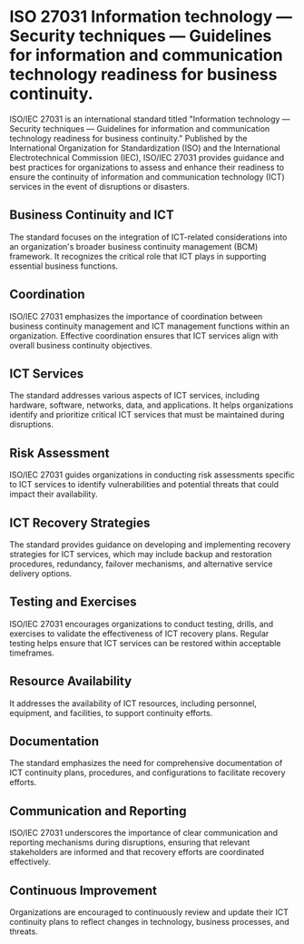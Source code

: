 # ISO 27031 Information technology — Security techniques — Guidelines for information and communication technology readiness for business continuity.
ISO/IEC 27031 is an international standard titled "Information technology — Security techniques — Guidelines for information and communication technology readiness for business continuity." Published by the International Organization for Standardization (ISO) and the International Electrotechnical Commission (IEC), ISO/IEC 27031 provides guidance and best practices for organizations to assess and enhance their readiness to ensure the continuity of information and communication technology (ICT) services in the event of disruptions or disasters.

## Business Continuity and ICT
The standard focuses on the integration of ICT-related considerations into an organization's broader business continuity management (BCM) framework. It recognizes the critical role that ICT plays in supporting essential business functions.
## Coordination
ISO/IEC 27031 emphasizes the importance of coordination between business continuity management and ICT management functions within an organization. Effective coordination ensures that ICT services align with overall business continuity objectives.
## ICT Services
The standard addresses various aspects of ICT services, including hardware, software, networks, data, and applications. It helps organizations identify and prioritize critical ICT services that must be maintained during disruptions.
## Risk Assessment
ISO/IEC 27031 guides organizations in conducting risk assessments specific to ICT services to identify vulnerabilities and potential threats that could impact their availability.
## ICT Recovery Strategies
The standard provides guidance on developing and implementing recovery strategies for ICT services, which may include backup and restoration procedures, redundancy, failover mechanisms, and alternative service delivery options.
## Testing and Exercises
ISO/IEC 27031 encourages organizations to conduct testing, drills, and exercises to validate the effectiveness of ICT recovery plans. Regular testing helps ensure that ICT services can be restored within acceptable timeframes.
## Resource Availability
It addresses the availability of ICT resources, including personnel, equipment, and facilities, to support continuity efforts.
## Documentation
The standard emphasizes the need for comprehensive documentation of ICT continuity plans, procedures, and configurations to facilitate recovery efforts.
## Communication and Reporting
ISO/IEC 27031 underscores the importance of clear communication and reporting mechanisms during disruptions, ensuring that relevant stakeholders are informed and that recovery efforts are coordinated effectively.
## Continuous Improvement
Organizations are encouraged to continuously review and update their ICT continuity plans to reflect changes in technology, business processes, and threats.
